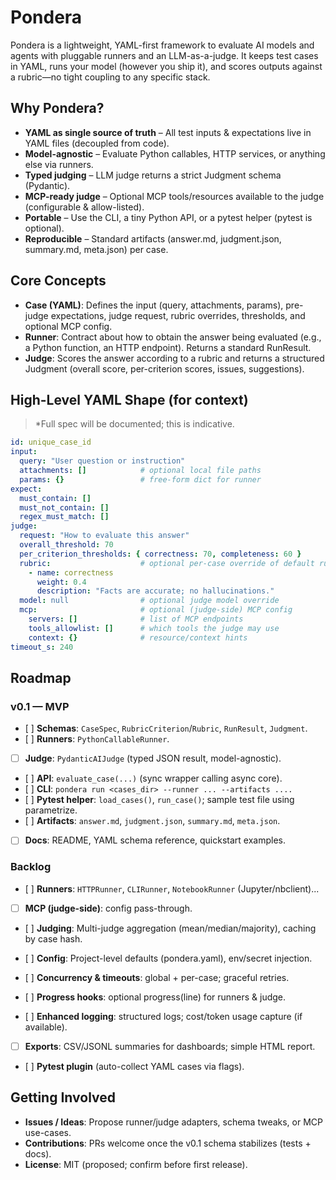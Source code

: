 # Pondera

Pondera is a lightweight, YAML-first framework to evaluate AI models and agents with pluggable runners and an LLM-as-a-judge. It keeps test cases in YAML, runs your model (however you ship it), and scores outputs against a rubric—no tight coupling to any specific stack.

## Why Pondera?

- **YAML as single source of truth** – All test inputs & expectations live in YAML files (decoupled from code).
- **Model-agnostic** – Evaluate Python callables, HTTP services, or anything else via runners.
- **Typed judging** – LLM judge returns a strict Judgment schema (Pydantic).
- **MCP-ready judge** – Optional MCP tools/resources available to the judge (configurable & allow-listed).
- **Portable** – Use the CLI, a tiny Python API, or a pytest helper (pytest is optional).
- **Reproducible** – Standard artifacts (answer.md, judgment.json, summary.md, meta.json) per case.

## Core Concepts

- **Case (YAML)**: Defines the input (query, attachments, params), pre-judge expectations, judge request, rubric overrides, thresholds, and optional MCP config.
- **Runner**: Contract about how to obtain the answer being evaluated (e.g., a Python function, an HTTP endpoint). Returns a standard RunResult.
- **Judge**: Scores the answer according to a rubric and returns a structured Judgment (overall score, per-criterion scores, issues, suggestions).

## High-Level YAML Shape (for context)

> *Full spec will be documented; this is indicative.

```yaml
id: unique_case_id
input:
  query: "User question or instruction"
  attachments: []            # optional local file paths
  params: {}                 # free-form dict for runner
expect:
  must_contain: []
  must_not_contain: []
  regex_must_match: []
judge:
  request: "How to evaluate this answer"
  overall_threshold: 70
  per_criterion_thresholds: { correctness: 70, completeness: 60 }
  rubric:                    # optional per-case override of default rubric
    - name: correctness
      weight: 0.4
      description: "Facts are accurate; no hallucinations."
  model: null                # optional judge model override
  mcp:                       # optional (judge-side) MCP config
    servers: []              # list of MCP endpoints
    tools_allowlist: []      # which tools the judge may use
    context: {}              # resource/context hints
timeout_s: 240
```

## Roadmap

### v0.1 — MVP

- [ ] **Schemas**: `CaseSpec`, `RubricCriterion`/`Rubric`, `RunResult`, `Judgment`.
- [ ] **Runners**: `PythonCallableRunner`.
- [ ] **Judge**: `PydanticAIJudge` (typed JSON result, model-agnostic).
- [ ] **API**: `evaluate_case(...)` (sync wrapper calling async core).
- [ ] **CLI**: `pondera run <cases_dir> --runner ... --artifacts ....`
- [ ] **Pytest helper**: `load_cases()`, `run_case()`; sample test file using parametrize.
- [ ] **Artifacts**: `answer.md`, `judgment.json`, `summary.md`, `meta.json`.
- [ ] **Docs**: README, YAML schema reference, quickstart examples.

### Backlog

- [ ] **Runners**: `HTTPRunner`, `CLIRunner`, `NotebookRunner` (Jupyter/nbclient)...

- [ ] **MCP (judge-side)**: config pass-through.

- [ ] **Judging**: Multi-judge aggregation (mean/median/majority), caching by case hash.

- [ ] **Config**: Project-level defaults (pondera.yaml), env/secret injection.

- [ ] **Concurrency & timeouts**: global + per-case; graceful retries.

- [ ] **Progress hooks**: optional progress(line) for runners & judge.

- [ ] **Enhanced logging**: structured logs; cost/token usage capture (if available).

- [ ] **Exports**: CSV/JSONL summaries for dashboards; simple HTML report.

- [ ] **Pytest plugin** (auto-collect YAML cases via flags).

## Getting Involved

- **Issues / Ideas**: Propose runner/judge adapters, schema tweaks, or MCP use-cases.
- **Contributions**: PRs welcome once the v0.1 schema stabilizes (tests + docs).
- **License**: MIT (proposed; confirm before first release).
